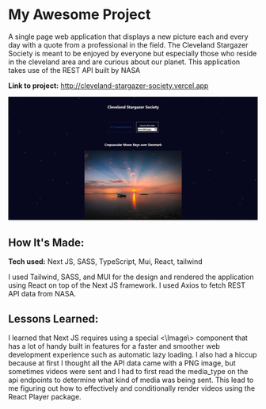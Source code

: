 # My Awesome Project

A single page web application that displays a new picture each and every day with a quote from a professional in the field. The Cleveland Stargazer Society is meant to be enjoyed by everyone but especially those who reside in the cleveland area and are curious about our planet. This application takes use of the REST API built by NASA

**Link to project:** http://cleveland-stargazer-society.vercel.app

![alt tag](assets/pic.png)

## How It's Made:

**Tech used:** Next JS, SASS, TypeScript, Mui, React, tailwind

I used Tailwind, SASS, and MUI for the design and rendered the application using React on top of the Next JS framework. I used Axios to fetch REST API data from NASA.

## Lessons Learned:

I learned that Next JS requires using a special <\Image\\> component that has a lot of handy built in features for a faster and smoother web development experience such as automatic lazy loading. I also had a hiccup because at first I thought all the API data came with a PNG image, but sometimes videos were sent and I had to first read the media_type on the api endpoints to determine what kind of media was being sent. This lead to me figuring out how to effectively and conditionally render videos using the React Player package.
